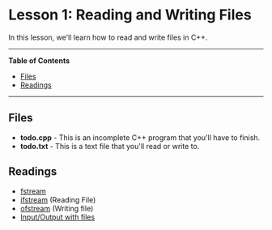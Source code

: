 # Lesson 1: Reading and Writing Files

In this lesson, we'll learn how to read and write files in C++.

---

**Table of Contents**

* [Files](#files)
* [Readings](#readings)

---

## Files

* **todo.cpp** - This is an incomplete C++ program that you'll have to finish.
* **todo.txt** - This is a text file that you'll read or write to.

## Readings

* [fstream](http://www.cplusplus.com/reference/fstream/fstream/)
* [ifstream](http://www.cplusplus.com/reference/fstream/ifstream/) (Reading File)
* [ofstream](http://www.cplusplus.com/reference/fstream/ofstream/) (Writing file)
* [Input/Output with files](http://www.cplusplus.com/doc/tutorial/files/)
